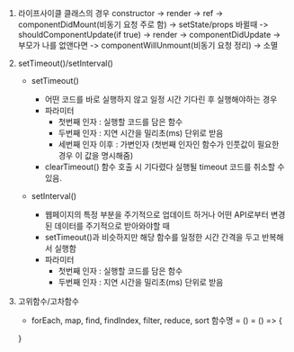 1. 라이프사이클
   클래스의 경우
   constructor -> render -> ref -> componentDidMount(비동기 요청 주로 함)
   -> setState/props 바뀔때 -> shouldComponentUpdate(if true) -> render -> componentDidUpdate
   -> 부모가 나를 없앤다면 -> componentWillUnmount(비동기 요청 정리) -> 소멸

2. setTimeout()/setInterval()

   - setTimeout()

     - 어떤 코드를 바로 실행하지 않고 일정 시간 기다린 후 실행해야하는 경우
     - 파라미터
       - 첫번째 인자 : 실행할 코드를 담은 함수
       - 두번째 인자 : 지연 시간을 밀리초(ms) 단위로 받음
       - 세번째 인자 이후 : 가변인자 (첫번째 인자인 함수가 인풋값이 필요한 경우 이 값을 명시해줌)
     - clearTimeout() 함수 호출 시 기다렸다 실행될 timeout 코드를 취소할 수 있음.

   - setInterval()
     - 웹페이지의 특정 부분을 주기적으로 업데이트 하거나 어떤 API로부터 변경된 데이터를 주기적으로 받아와야할 때
     - setTimeout()과 비슷하지만 해당 함수를 일정한 시간 간격을 두고 반복해서 실행함
     - 파라미터
       - 첫번째 인자 : 실행할 코드를 담은 함수
       - 두번째 인자 : 지연 시간을 밀리초(ms) 단위로 받음

3. 고위함수/고차함수

   - forEach, map, find, findIndex, filter, reduce, sort
     함수명 = () = () => {

   }
